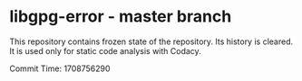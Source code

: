# libgpg-error - master branch

This repository contains frozen state of the repository.
Its history is cleared. It is used only for static code
analysis with Codacy.

Commit Time: 1708756290